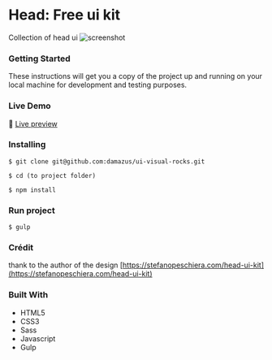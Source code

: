 # Head: Free ui kit
Collection of head ui
![screenshot](https://user-images.githubusercontent.com/13179253/49112451-b623ac80-f28a-11e8-9b89-b00adb1143f2.png)

### Getting Started
These instructions will get you a copy of the project up and running on your local machine
 for development and testing purposes.

### Live Demo
:wave: [Live preview](https://damazus.github.io/head-ui-kit.git)

### Installing
```
$ git clone git@github.com:damazus/ui-visual-rocks.git
```

```
$ cd (to project folder)
```

```
$ npm install
```

### Run project
```
$ gulp
```

### Crédit
thank to the author of the design [https://stefanopeschiera.com/head-ui-kit](https://stefanopeschiera.com/head-ui-kit)

### Built With
* HTML5
* CSS3
* Sass
* Javascript
* Gulp
